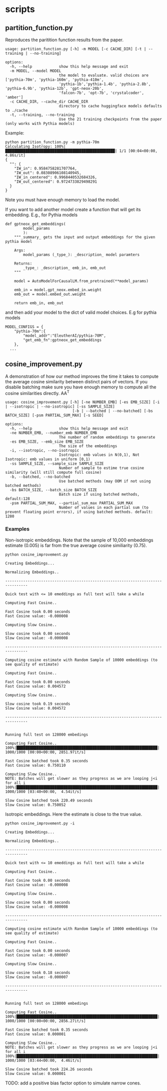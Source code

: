 # scripts

## partition_function.py

Reproduces the paritition function results from the paper. 

```
usage: partition_function.py [-h] -m MODEL [-c CACHE_DIR] [-t | --training | --no-training]

options:
  -h, --help            show this help message and exit
  -m MODEL, --model MODEL
                        the model to evaluate. valid choices are ['pythia-70m', 'pythia-160m', 'pythia-410m',
                        'pythia-1b','pythia-1.4b', 'pythia-2.8b', 'pythia-6.9b', 'pythia-12b', 'gpt-neox-20b',
                        'falcon-7b', 'opt-7b', 'crystalcoder', 'amber']
  -c CACHE_DIR, --cache_dir CACHE_DIR
                        directory to cache huggingface models defaults to ./cache
  -t, --training, --no-training
                        Use the 21 training checkpoints from the paper (only works with Pythia models)
```

Example:
```
python partition_function.py -m pythia-70m
Calculating Isotropy: 100%|█████████████████████████████████████████████████| 1/1 [00:04<00:00,  4.86s/it]
{
  "": {
    "IW_in": 0.9584758281707764,
    "IW_out": 0.08308906108140945,
    "IW_in_centered": 0.9968440532684326,
    "IW_out_centered": 0.9724733829498291
  }
}
```

Note you must have enough memory to load the model. 

If you want to add another model create a function that will get its embedding. E.g., for Pythia models

```
def gptneox_get_embeddings(
        model_params
        ):
    """_summary_ gets the input and output embeddings for the given pythia model

    Args:
        model_params (_type_): _description_ model paramters 

    Returns:
        _type_: _description_ emb_in, emb_out
    """

    model = AutoModelForCausalLM.from_pretrained(**model_params)

    emb_in = model.gpt_neox.embed_in.weight
    emb_out = model.embed_out.weight

    return emb_in, emb_out
```

and then add your model to the dict of valid model choices. E.g for pythia models

```
MODEL_CONFIGS = {
    "pythia-70m":{
        "model_addr":"EleutherAI/pythia-70M",
        "get_emb_fn":gptneox_get_embeddings
    },
  ...
```

## cosine_improvement.py

A demonstration of how our method improves the time it takes to compute the average cosine similarity between distinct pairs of vectors. If you disabile batching make sure you have enough memory to compute all the cosine similarities directly. AA<sup>T</sup>

```
usage: cosine_improvement.py [-h] [-ne NUMBER_EMB] [-es EMB_SIZE] [-i | --isotropic | --no-isotropic] [-ss SAMPLE_SIZE]
                              [-b | --batched | --no-batched] [-bs BATCH_SIZE] [-psm PARTIAL_SUM_MAX] [-s SEED]

options:
  -h, --help            show this help message and exit
  -ne NUMBER_EMB, --number_emb NUMBER_EMB
                        The number of random embeddings to generate
  -es EMB_SIZE, --emb_size EMB_SIZE
                        The size of the embeddings
  -i, --isotropic, --no-isotropic
                        Isotropic: emb values in N(0,1), Not Isotropic: emb values in uniform [0,1)
  -ss SAMPLE_SIZE, --sample_size SAMPLE_SIZE
                        Number of sample to estime true cosine similarity (will still compute full cosine)
  -b, --batched, --no-batched
                        Use batched methods (may OOM if not using batched methods)
  -bs BATCH_SIZE, --batch_size BATCH_SIZE
                        Batch size if using batched methods, default:128
  -psm PARTIAL_SUM_MAX, --partial_sum_max PARTIAL_SUM_MAX
                        Number of values in each partial sum (to prevent floating point errors), if using batched methods. default: 1280
```

### Examples

Non-isotropic embeddings. Note that the sample of 10,000 embeddings estimate (0.005) is far from the true average cosine similiarity (0.75).

```
python cosine_improvement.py

Creating Embeddings...

Normalizing Embeddings..

--------------------------------------------------------------------------------

Quick test with <= 10 emeddings as full test will take a while

Computing Fast Cosine..

Fast Cosine took 0.00 seconds
Fast Cosine value: -0.000008

Computing Slow Cosine..

Slow cosine took 0.00 seconds
Slow Cosine value: -0.000008

--------------------------------------------------------------------------------

Computing cosine estimate with Random Sample of 10000 embeddings (to see quality of estimate)

Computing Fast Cosine..

Fast Cosine took 0.00 seconds
Fast Cosine value: 0.004572

Computing Slow Cosine..

Slow cosine took 0.19 seconds
Slow Cosine value: 0.004572

--------------------------------------------------------------------------------


Running full test on 128000 embedings

Computing Fast Cosine..
100%|███████████████████████████████████████████████████████████████| 1000/1000 [00:00<00:00, 2851.97it/s]

Fast Cosine batched took 0.35 seconds
Fast Cosine value: 0.750110

Computing Slow Cosine..
NOTE: Batches will get slower as they progress as we are looping j<i for all i
100%|███████████████████████████████████████████████████████████████| 1000/1000 [03:40<00:00,  4.54it/s]

Slow Cosine batched took 220.49 seconds
Slow Cosine value: 0.750052
```

Isotropic embeddings. Here the estimate is close to the true value.

```
python cosine_improvement.py -i

Creating Embeddings...

Normalizing Embeddings..

--------------------------------------------------------------------------------

Quick test with <= 10 emeddings as full test will take a while

Computing Fast Cosine..

Fast Cosine took 0.00 seconds
Fast Cosine value: -0.000008

Computing Slow Cosine..

Slow cosine took 0.00 seconds
Slow Cosine value: -0.000008

--------------------------------------------------------------------------------

Computing cosine estimate with Random Sample of 10000 embeddings (to see quality of estimate)

Computing Fast Cosine..

Fast Cosine took 0.00 seconds
Fast Cosine value: -0.000007

Computing Slow Cosine..

Slow cosine took 0.18 seconds
Slow Cosine value: -0.000007

--------------------------------------------------------------------------------


Running full test on 128000 embedings

Computing Fast Cosine..
100%|███████████████████████████████████████████████████████████████| 1000/1000 [00:00<00:00, 2856.27it/s]

Fast Cosine batched took 0.35 seconds
Fast Cosine value: 0.000001

Computing Slow Cosine..
NOTE: Batches will get slower as they progress as we are looping j<i for all i
100%|███████████████████████████████████████████████████████████████| 1000/1000 [03:44<00:00,  4.46it/s]

Slow Cosine batched took 224.26 seconds
Slow Cosine value: 0.000001
```

TODO: add a positive bias factor option to simulate narrow cones.
